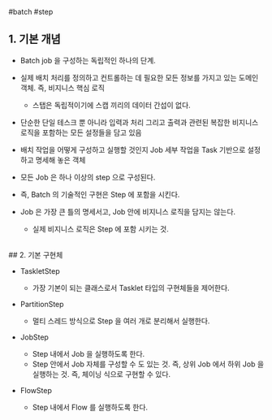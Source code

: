 #batch #step 

## 1. 기본 개념

- Batch job 을 구성하는 독립적인 하나의 단계.
- 실제 배치 처리를 정의하고 컨트롤하는 데 필요한 모든 정보를 가지고 있는 도메인 객체. 즉, 비지니스 핵심 로직
	- 스탭은 독립적이기에 스캡 끼리의 데이터 간섭이 없다.

- 단순한 단일 테스크 뿐 아니라 입력과 처리 그리고 출력과 관련된 복잡한 비지니스 로직을 포함하는 모든 설정들을 담고 있음

- 배치 작업을 어떻게 구성하고 실행할 것인지 Job 세부 작업을 Task 기반으로 설정하고 명세해 놓은 객체

- 모든 Job 은 하나 이상의 step 으로 구성된다.

- 즉, Batch 의 기술적인 구현은 Step 에 포함을 시킨다.

- Job 은 가장 큰 틀의 명세서고, Job 안에 비지니스 로직을 담지는 않는다. 
	- 실제 비지니스 로직은 Step 에 포함 시키는 것.
<br>
## 2. 기본 구현체

- TaskletStep
	- 가장 기본이 되는 클래스로서 Tasklet 타입의 구현체들을 제어한다.

- PartitionStep
	- 멀티 스레드 방식으로 Step 을 여러 개로 분리해서 실행한다.

- JobStep 
	- Step 내에서 Job 을 실행하도록 한다.
	- Step 안에서 Job 자체를 구성할 수 도 있는 것. 즉, 상위 Job 에서 하위 Job 을 실행하는 것. 즉, 체이닝 식으로 구현할 수 있다.

- FlowStep
	- Step 내에서 Flow 를 실행하도록 한다. 